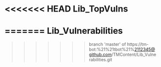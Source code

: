 <<<<<<< HEAD
Lib_TopVulns
============
=======
Lib_Vulnerabilities
===================
>>>>>>> branch 'master' of https://tm-bot:%21%21tbot%21%2112345@github.com/TMContent/Lib_Vulnerabilities.git
